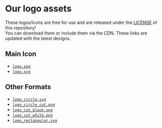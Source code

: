 # Our logo assets
These logos/icons are free for use and are released under the [LICENSE](../../LICENSE) of this repository!  
You can download them or include them via the CDN. These links are updated with the latest designs.

## Main Icon
- [`logo.png`](./logo.png)
- [`logo.svg`](./logo.svg)

## Other Formats
- [`logo_circle.svg`](./logo_circle.svg)
- [`logo_circle_cut.png`](./logo_circle_cut.png)
- [`logo_cut_black.png`](./logo_cut_black.png)
- [`logo_cut_white.png`](./logo_cut_white.png)
- [`logo_rectangular.svg`](./logo_rectangular.svg)
